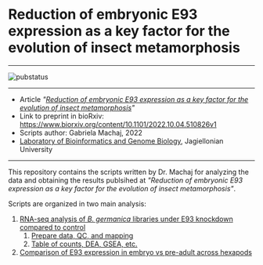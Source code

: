 # Reduction of embryonic E93 expression as a key factor for the evolution of insect metamorphosis

--------------

![pubstatus](https://img.shields.io/badge/Article_Status:-Sent_to_journal-orange)

--------------


- Article *"[Reduction of embryonic E93 expression as a key factor for the evolution of insect metamorphosis](https://www.biorxiv.org/content/10.1101/2022.10.04.510826v1)"*
- Link to preprint in bioRxiv: https://www.biorxiv.org/content/10.1101/2022.10.04.510826v1
- Scripts author: Gabriela Machaj, 2022
- [Laboratory of Bioinformatics and Genome Biology](https://ylla-lab.github.io/), Jagiellonian University

--------------

This repository contains the scripts written by Dr. Machaj for analyzing the data and obtaining the results publsihed at *"Reduction of embryonic E93 expression as a key factor for the evolution of insect metamorphosis"*. 

Scripts are organized in two main analysis:

1. [RNA-seq analysis of *B. germanica* libraries under E93 knockdown compared to control](https://github.com/ylla-lab/Embryonic_E93/tree/master/RNAseq_Bger_dsE93)
	1. [Prepare data, QC, and mapping](RNAseq_Bger_dsE93/1_Data_download_to_mapping.md )
	2. [Table of counts, DEA, GSEA, etc.](https://htmlpreview.github.io/?https://raw.githubusercontent.com/ylla-lab/Embryonic_E93/master/RNAseq_Bger_dsE93/2_E93_R_read_count_to_GSEA.html)
2. [Comparison of E93 expression in embryo vs pre-adult across hexapods](https://github.com/ylla-lab/Embryonic_E93/tree/master/RNAseq_multipleSpp_E93exp)



